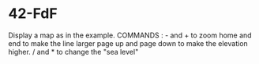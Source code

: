 42-FdF
======

Display a map as in the example.
COMMANDS :	- and + to zoom
			home and end to make the line larger
			page up and page down to make the elevation higher.
			/ and * to change the "sea level"

